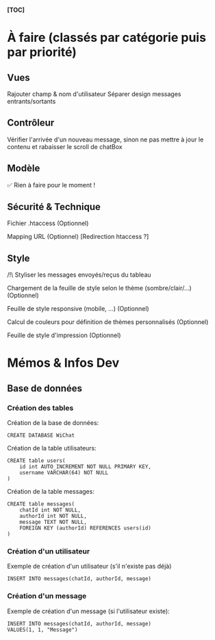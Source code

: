 __[TOC]__
# À faire (classés par catégorie puis par priorité)

## Vues

Rajouter champ & nom d'utilisateur
Séparer design messages entrants/sortants

## Contrôleur

Vérifier l'arrivée d'un nouveau message, sinon ne pas mettre à jour le contenu et rabaisser le scroll de chatBox
## Modèle

✅ Rien à faire pour le moment !

## Sécurité & Technique

Fichier .htaccess (Optionnel)

Mapping URL (Optionnel) [Redirection htaccess ?]

## Style

/!\ Styliser les messages envoyés/reçus du tableau

Chargement de la feuille de style selon le thème (sombre/clair/...) (Optionnel)

Feuille de style responsive (mobile, ...) (Optionnel)

Calcul de couleurs pour définition de thèmes personnalisés (Optionnel)

Feuille de style d'impression (Optionnel)

# Mémos & Infos Dev
## Base de données
### Création des tables
Création de la base de données:  
```
CREATE DATABASE WiChat
```
Création de la table utilisateurs:  
```
CREATE table users(
	id int AUTO_INCREMENT NOT NULL PRIMARY KEY, 
	username VARCHAR(64) NOT NULL
)
```
Création de la table messages:  
```
CREATE table messages(
	chatId int NOT NULL, 
	authorId int NOT NULL, 
	message TEXT NOT NULL, 
	FOREIGN KEY (authorId) REFERENCES users(id)
)
```
### Création d'un utilisateur
Exemple de création d'un utilisateur (s'il n'existe pas déjà)
```
INSERT INTO messages(chatId, authorId, message)
```

### Création d'un message
Exemple de création d'un message (si l'utilisateur existe): 
```
INSERT INTO messages(chatId, authorId, message)
VALUES(1, 1, "Message")
```
